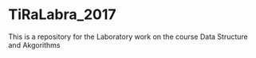 # TiRaLabra_2017

This is a repository for the Laboratory work on the course Data Structure and Akgorithms
